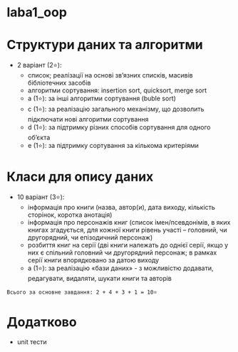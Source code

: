 # laba1_oop
# Структури даних та алгоритми
- 2 варіант (2⭐): 
  - cписок; реалізації на основі зв’язних списків, масивів
бібліотечних засобів
  - алгоритми сортування: insertion sort, quicksort, merge sort
  - a (1⭐): за інші алгоритми сортування (buble sort)
  - c (1⭐): за реалізацію загального механізму, що дозволить підключати нові алгоритми сортування
  - d (1⭐): за підтримку різних способів сортування для одного об’єкта
  - e (1⭐): за підтримку сортування за кількома критеріями
  
# Класи для опису даних
- 10 варіант (3⭐): 
  - інформація про книги (назва, автор(и), дата виходу, кількість сторінок, коротка анотація)
  - інформація про персонажів книг (список імен/псевдонімів, в яких книгах згадується, для кожної книги рівень участі – головний, чи другорядний, чи епізодичний персонаж)
  - розбиття книг на серії (дві книги належать до однієї серії, якщо у них є спільний головний чи другорядний персонаж; в рамках серії книги впорядковано за датою виходу
  - a (1⭐): за реалізацію «бази даних» - з можливістю додавати, редагувати, видаляти, шукати книги та авторів

`Всього за основне завдання: 2 + 4 + 3 + 1 = 10⭐`

# Додатково
- unit тести
